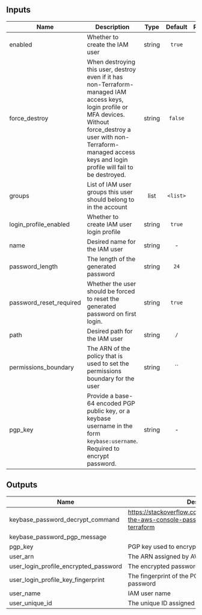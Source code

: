
## Inputs

| Name | Description | Type | Default | Required |
|------|-------------|:----:|:-----:|:-----:|
| enabled | Whether to create the IAM user | string | `true` | no |
| force_destroy | When destroying this user, destroy even if it has non-Terraform-managed IAM access keys, login profile or MFA devices. Without force_destroy a user with non-Terraform-managed access keys and login profile will fail to be destroyed. | string | `false` | no |
| groups | List of IAM user groups this user should belong to in the account | list | `<list>` | no |
| login_profile_enabled | Whether to create IAM user login profile | string | `true` | no |
| name | Desired name for the IAM user | string | - | yes |
| password_length | The length of the generated password | string | `24` | no |
| password_reset_required | Whether the user should be forced to reset the generated password on first login. | string | `true` | no |
| path | Desired path for the IAM user | string | `/` | no |
| permissions_boundary | The ARN of the policy that is used to set the permissions boundary for the user | string | `` | no |
| pgp_key | Provide a base-64 encoded PGP public key, or a keybase username in the form `keybase:username`. Required to encrypt password. | string | - | yes |

## Outputs

| Name | Description |
|------|-------------|
| keybase_password_decrypt_command | https://stackoverflow.com/questions/36565256/set-the-aws-console-password-for-iam-user-with-terraform |
| keybase_password_pgp_message |  |
| pgp_key | PGP key used to encrypt sensitive data for this user |
| user_arn | The ARN assigned by AWS for this user |
| user_login_profile_encrypted_password | The encrypted password, base64 encoded |
| user_login_profile_key_fingerprint | The fingerprint of the PGP key used to encrypt the password |
| user_name | IAM user name |
| user_unique_id | The unique ID assigned by AWS |


